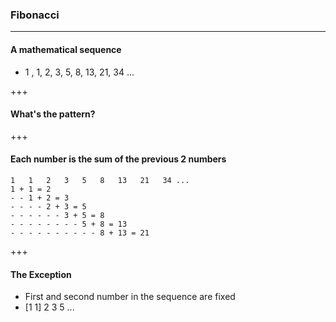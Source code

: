 ### Fibonacci
---

#### A mathematical sequence
- 1 , 1, 2, 3, 5, 8, 13, 21, 34 ...

+++ 

#### What's the pattern?

+++

#### Each number is the sum of the previous 2 numbers
```
1   1   2   3   5   8   13   21   34 ...
1 + 1 = 2
- - 1 + 2 = 3
- - - - 2 + 3 = 5
- - - - - - 3 + 5 = 8
- - - - - - - - 5 + 8 = 13
- - - - - - - - - - 8 + 13 = 21
```

+++ 

#### The Exception
- First and second number in the sequence are fixed
- [1 1] 2 3 5 ...


